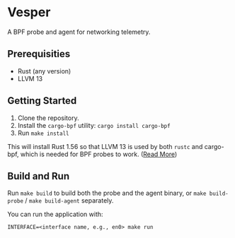 # Vesper

A BPF probe and agent for networking telemetry.

## Prerequisities

* Rust (any version)
* LLVM 13

## Getting Started

1. Clone the repository.
2. Install the `cargo-bpf` utility: `cargo install cargo-bpf`
3. Run `make install`

This will install Rust 1.56 so that LLVM 13 is used by both `rustc` and cargo-bpf, which is needed for BPF probes to work. ([Read More](https://github.com/foniod/redbpf#valid-combinations-of-rust-and-llvm-versions))

## Build and Run

Run `make build` to build both the probe and the agent binary, or `make build-probe` / `make build-agent` separately.

You can run the application with:

```
INTERFACE=<interface name, e.g., en0> make run
```